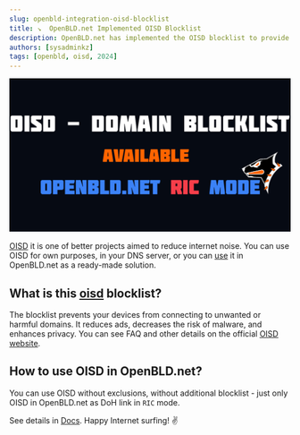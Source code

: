 ```yaml
---
slug: openbld-integration-oisd-blocklist
title: ↘  OpenBLD.net Implemented OISD Blocklist
description: OpenBLD.net has implemented the OISD blocklist to provide users with an additional layer of protection against malicious websites.
authors: [sysadminkz]
tags: [openbld, oisd, 2024]
---
```


![OpenBLD.net - OISD Integrate](images/openbld-oisd-implementation.jpeg)

[OISD](https://oisd.nl/) it is one of better projects aimed to reduce internet noise. You can use OISD for own purposes, 
in your DNS server, or you can [use](/docs/get-started/third-party-filters/oisd/) it in OpenBLD.net as a ready-made solution.

## What is this [oisd](https://oisd.nl/) blocklist?

The blocklist prevents your devices from connecting to unwanted or harmful domains. It reduces ads, 
decreases the risk of malware, and enhances privacy. You can see FAQ and other details on the official [OISD website](https://oisd.nl/).

## How to use OISD in OpenBLD.net?

You can use OISD without exclusions, without additional blocklist - just only OISD in OpenBLD.net as DoH 
link in `RIC` mode.

See details in [Docs](/docs/get-started/third-party-filters/oisd/). Happy Internet surfing! ✌️
